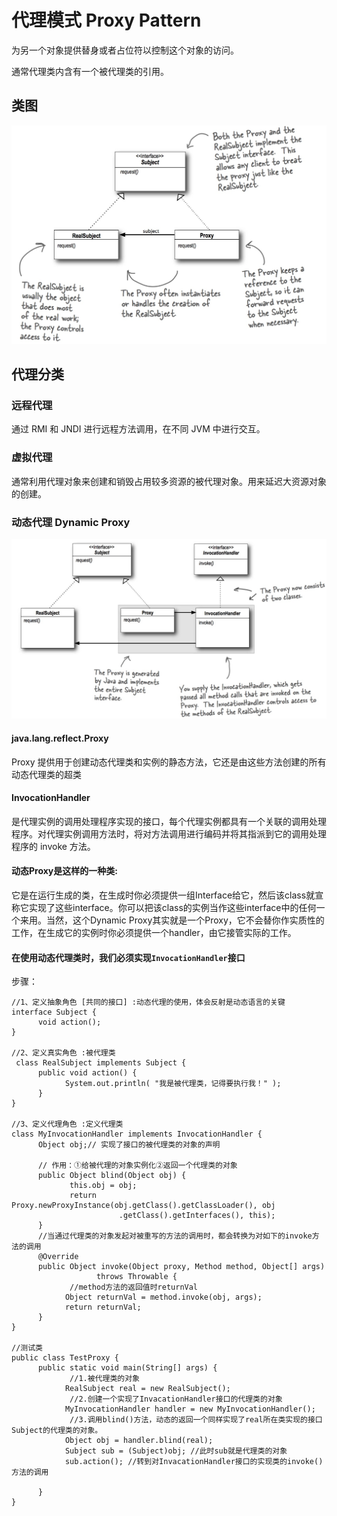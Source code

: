 # 代理模式 Proxy Pattern
为另一个对象提供替身或者占位符以控制这个对象的访问。

通常代理类内含有一个被代理类的引用。

## 类图
![](media/14966730936066.jpg)

## 代理分类

### 远程代理 
通过 RMI 和 JNDI 进行远程方法调用，在不同 JVM 中进行交互。

### 虚拟代理
通常利用代理对象来创建和销毁占用较多资源的被代理对象。用来延迟大资源对象的创建。

### 动态代理 Dynamic Proxy
![](media/14966740647238.jpg)
#### java.lang.reflect.Proxy

Proxy 提供用于创建动态代理类和实例的静态方法，它还是由这些方法创建的所有动态代理类的超类

#### InvocationHandler

是代理实例的调用处理程序实现的接口，每个代理实例都具有一个关联的调用处理程序。对代理实例调用方法时，将对方法调用进行编码并将其指派到它的调用处理程序的 invoke 方法。
 
#### 动态Proxy是这样的一种类:

它是在运行生成的类，在生成时你必须提供一组Interface给它，然后该class就宣称它实现了这些interface。你可以把该class的实例当作这些interface中的任何一个来用。当然，这个Dynamic Proxy其实就是一个Proxy，它不会替你作实质性的工作，在生成它的实例时你必须提供一个handler，由它接管实际的工作。

#### 在使用动态代理类时，我们必须实现`InvocationHandler`接口

步骤：

```
//1、定义抽象角色 [共同的接口] :动态代理的使用，体会反射是动态语言的关键
interface Subject {
      void action();
}

//2、定义真实角色 :被代理类
 class RealSubject implements Subject {
      public void action() {
            System.out.println( "我是被代理类，记得要执行我！" );
      }
}

//3、定义代理角色 :定义代理类
class MyInvocationHandler implements InvocationHandler {
      Object obj;// 实现了接口的被代理类的对象的声明

      // 作用：①给被代理的对象实例化②返回一个代理类的对象
      public Object blind(Object obj) {
             this.obj = obj;
             return Proxy.newProxyInstance(obj.getClass().getClassLoader(), obj
                        .getClass().getInterfaces(), this);
      }
      //当通过代理类的对象发起对被重写的方法的调用时，都会转换为对如下的invoke方法的调用
      @Override
      public Object invoke(Object proxy, Method method, Object[] args)
                   throws Throwable {
             //method方法的返回值时returnVal
            Object returnVal = method.invoke(obj, args);
            return returnVal; 
      }
}

//测试类
public class TestProxy {
      public static void main(String[] args) {
             //1.被代理类的对象
            RealSubject real = new RealSubject();
             //2.创建一个实现了InvacationHandler接口的代理类的对象
            MyInvocationHandler handler = new MyInvocationHandler();
             //3.调用blind()方法，动态的返回一个同样实现了real所在类实现的接口Subject的代理类的对象。
            Object obj = handler.blind(real);
            Subject sub = (Subject)obj; //此时sub就是代理类的对象
            sub.action(); //转到对InvacationHandler接口的实现类的invoke()方法的调用
                       
      }
}
```



